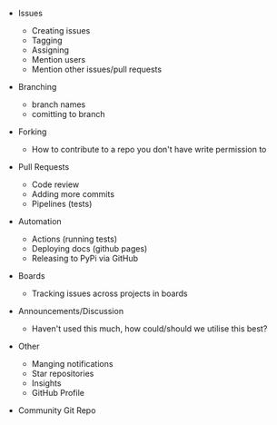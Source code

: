 
- Issues
  - Creating issues
  - Tagging
  - Assigning
  - Mention users
  - Mention other issues/pull requests

- Branching
  - branch names
  - comitting to branch

- Forking
  - How to contribute to a repo you don't have write permission to

- Pull Requests
  - Code review
  - Adding more commits
  - Pipelines (tests)

- Automation
  - Actions (running tests)
  - Deploying docs (github pages)
  - Releasing to PyPi via GitHub
  
- Boards
  - Tracking issues across projects in boards

- Announcements/Discussion
  - Haven't used this much, how could/should we utilise this best?

- Other
  - Manging notifications
  - Star repositories
  - Insights
  - GitHub Profile

- Community Git Repo
